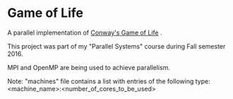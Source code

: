 # Game of Life

A parallel implementation of [Conway's Game of Life](https://en.wikipedia.org/wiki/Conway%27s_Game_of_Life "Wikipedia") .

This project was part of my "Parallel Systems" course during Fall semester 2016.

MPI and OpenMP are being used to achieve parallelism.

Note: "machines" file contains a list with entries of the following type: 
<machine_name>:<number_of_cores_to_be_used>
